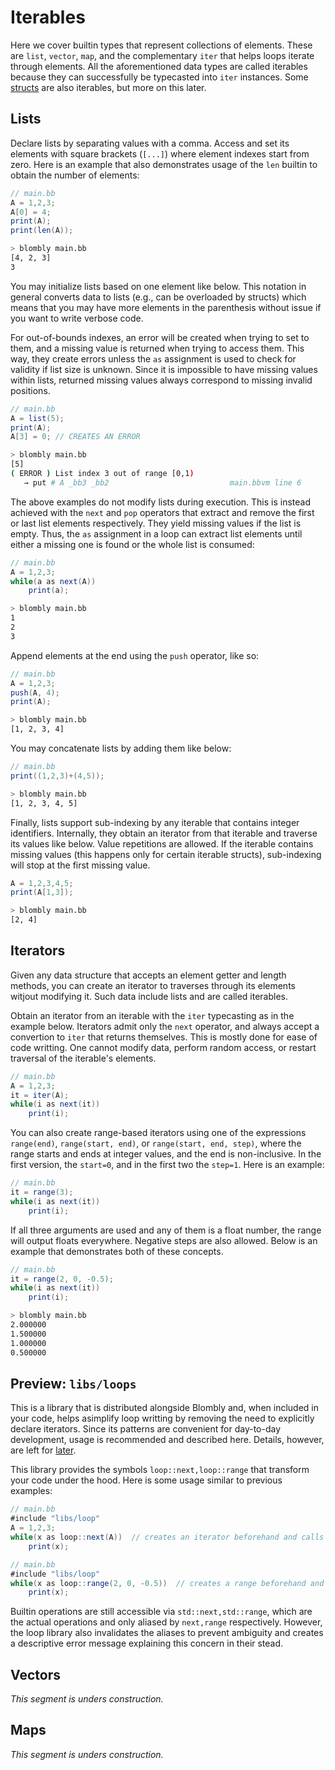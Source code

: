 # Iterables

Here we cover builtin types that represent collections of elements.
These are `list`, `vector`, `map`, and the complementary `iter`
that helps loops iterate through elements. All the aforementioned
data types are called iterables because they can successfully be
typecasted into `iter` instances. Some [structs](structs.md) are
also iterables, but more on this later.


## Lists

Declare lists by separating values with a comma. Access and set
its elements with square brackets (`[...]`) where element indexes
start from zero. Here is an example that also demonstrates usage of
the `len` builtin to obtain the number of elements:

```java
// main.bb
A = 1,2,3;
A[0] = 4;
print(A);
print(len(A));
```

```bash
> blombly main.bb
[4, 2, 3]
3
```

You may initialize lists based on one element like below.
This notation in general converts data to lists (e.g., 
can be overloaded by structs) which means that
you may have more elements in the parenthesis without 
issue if you want to write verbose code.

For out-of-bounds indexes, an error will be created when 
trying to set to them, and a missing value is returned when trying
to access them. 
This way, they create errors unless the `as` assignment is 
used to check for validity if list size is unknown.
Since it is impossible to have missing values within lists,
returned missing values always correspond to missing
invalid positions.

```java
// main.bb
A = list(5);
print(A);
A[3] = 0; // CREATES AN ERROR
```

```bash
> blombly main.bb
[5]
( ERROR ) List index 3 out of range [0,1)
   → put # A _bb3 _bb2                           main.bbvm line 6
```

The above examples do not modify lists during execution.
This is instead achieved with the `next` and `pop` operators 
that extract and remove the first or last list elements respectively. 
They yield missing values if the list is empty. 
Thus, the `as` assignment in a loop can
extract list elements until either a missing one is found or the whole
list is consumed:

```java
// main.bb
A = 1,2,3;
while(a as next(A)) 
    print(a);
```

```bash
> blombly main.bb
1
2
3
```

Append elements at the end using the `push` operator,
like so:

```java
// main.bb
A = 1,2,3;
push(A, 4);
print(A);
```

```bash
> blombly main.bb
[1, 2, 3, 4]
```

You may concatenate lists by adding them like below:

```java
// main.bb
print((1,2,3)+(4,5));
```

```bash
> blombly main.bb
[1, 2, 3, 4, 5]
```

Finally, lists support sub-indexing by any iterable that contains integer identifiers.
Internally, they obtain an iterator from that iterable and traverse its values like below.
Value repetitions are allowed. If the iterable contains missing values (this
happens only for certain iterable structs), sub-indexing will stop at the first missing value. 

```java
A = 1,2,3,4,5;
print(A[1,3]);
```

```bash
> blombly main.bb
[2, 4] 
```

## Iterators

Given any data structure that accepts an element getter and length methods,
you can create an iterator to traverses through its elements witjout modifying it. 
Such data include lists and are called iterables.

Obtain an iterator from an iterable with the `iter` typecasting as in the example below. 
Iterators admit only the `next` operator, and always accept a convertion to `iter` that
returns themselves. This is mostly done for ease of code writting. 
One cannot modify data, perform random access, or restart traversal of the iterable's elements. 

```java
// main.bb
A = 1,2,3;
it = iter(A);
while(i as next(it)) 
    print(i);
```


You can also create range-based iterators  using one of the expressions
`range(end)`, `range(start, end)`, or `range(start, end, step)`,
where the range starts and ends at integer values, and the end is non-inclusive.
In the first version, the `start=0`, and in the first two 
the `step=1`. Here is an example:

```java
// main.bb
it = range(3);
while(i as next(it))
    print(i);
```


If all three arguments are used and any of them is a float number, the range will
output floats everywhere. Negative steps are also allowed.
Below is an example that demonstrates both of these concepts.

```java
// main.bb
it = range(2, 0, -0.5);
while(i as next(it))
    print(i);
```

```bash
> blombly main.bb
2.000000 
1.500000
1.000000
0.500000
```

## Preview: `libs/loops`

This is a library that is distributed alongside Blombly and, when included in your code,
helps asimplify loop writting by removing the need to explicitly declare iterators. 
Since its patterns are convenient for day-to-day
development, usage is recommended and described here. Details, however, are left
for [later](../advanced/libraries.md).

This library provides the symbols
`loop::next,loop::range` that transform your code under the hood.
Here is some usage similar to previous examples:

```java
// main.bb
#include "libs/loop"
A = 1,2,3;
while(x as loop::next(A))  // creates an iterator beforehand and calls next
    print(x);
```

```java
// main.bb
#include "libs/loop"
while(x as loop::range(2, 0, -0.5))  // creates a range beforehand and calls next
    print(x);
```

Builtin operations are still accessible via `std::next,std::range`,
which are the actual operations and only aliased by `next,range` respectively. However,
the loop library also invalidates the aliases to prevent ambiguity and creates a descriptive
error message explaining this concern in their stead.


## Vectors

*This segment is unders construction.*

## Maps

*This segment is unders construction.*
